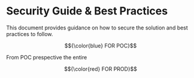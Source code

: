 # Security Guide & Best Practices

This document provides guidance on how to secure the solution and best practices to follow.

$${\color{blue} FOR POC}$$

From POC prespective the entire 

$${\color{red} FOR PROD}$$